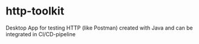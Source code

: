 # http-toolkit
Desktop App for testing HTTP (like Postman) created with Java and can be integrated in CI/CD-pipeline
